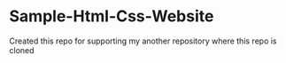 # Sample-Html-Css-Website
Created this repo for supporting my another repository where this repo is cloned

